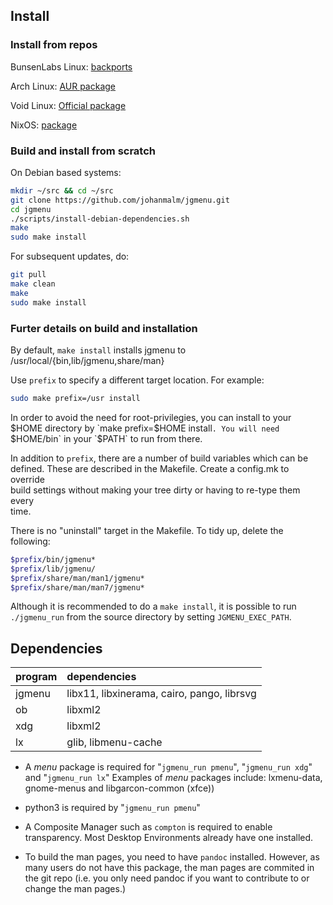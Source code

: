 Install
-------

### Install from repos

BunsenLabs Linux: [backports](http://eu.pkg.bunsenlabs.org/debian/pool/main/j/jgmenu/)  

Arch Linux: [AUR package](https://aur.archlinux.org/packages/jgmenu/)  

Void Linux: [Official package](https://github.com/voidlinux/void-packages/blob/master/srcpkgs/jgmenu/template)  

NixOS: [package](https://github.com/NixOS/nixpkgs/tree/master/pkgs/applications/misc/jgmenu)  

### Build and install from scratch

On Debian based systems:

```bash
mkdir ~/src && cd ~/src
git clone https://github.com/johanmalm/jgmenu.git
cd jgmenu
./scripts/install-debian-dependencies.sh
make
sudo make install
```

For subsequent updates, do:

```bash
git pull
make clean
make
sudo make install
```

### Furter details on build and installation

By default, `make install` installs jgmenu to  
/usr/local/{bin,lib/jgmenu,share/man}  

Use `prefix` to specify a different target location. For example: 

```bash
sudo make prefix=/usr install
```

In order to avoid the need for root-privilegies, you can install to your $HOME  
directory by `make prefix=$HOME install`. You will need `$HOME/bin` in your  
`$PATH` to run from there.  

In addition to `prefix`, there are a number of build variables which can be  
defined. These are described in the Makefile. Create a config.mk to override  
build settings without making your tree dirty or having to re-type them every  
time. 

There is no "uninstall" target in the Makefile. To tidy up, delete the
following:

```bash
$prefix/bin/jgmenu*
$prefix/lib/jgmenu/
$prefix/share/man/man1/jgmenu*
$prefix/share/man/man7/jgmenu*
```

Although it is recommended to do a `make install`, it is possible to run
`./jgmenu_run` from the source directory by setting `JGMENU_EXEC_PATH`.

Dependencies
------------

| program | dependencies                                |
| :---    | :---                                        |
| jgmenu  | libx11, libxinerama, cairo, pango, librsvg  |
| ob      | libxml2                                     |
| xdg     | libxml2                                     |
| lx      | glib, libmenu-cache                         |


  - A *menu* package  is required for "`jgmenu_run pmenu`",
    "`jgmenu_run xdg`" and "`jgmenu_run lx`"
    Examples of *menu* packages include: lxmenu-data, gnome-menus
    and libgarcon-common (xfce))

  - python3 is required by "`jgmenu_run pmenu`"

  - A Composite Manager such as `compton` is required to enable transparency.
    Most Desktop Environments already have one installed.

  - To build the man pages, you need to have `pandoc` installed. However, as
    many users do not have this package, the man pages are commited in the git
    repo (i.e. you only need pandoc if you want to contribute to or change the
    man pages.)

